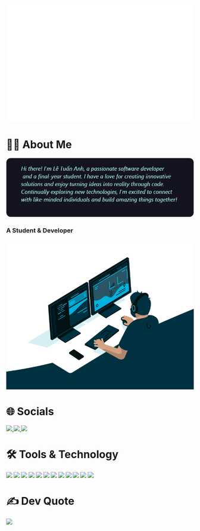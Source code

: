 
<a href="#" target="_blank">
  <img src="background.svg" width="1200"  />
</a>

# 🧑‍💻 About Me
<img alt="GIF" src="introduce.jpg" />

### A Student & Developer

<img alt="GIF" src="coding.gif" width="100%" height="400" />

# 🌐 Socials
<a href="https://www.facebook.com/pengoccutehehe/">
    <img src="https://img.shields.io/badge/Facebook-1877F2?style=for-the-badge&logo=facebook&logoColor=white" />
</a>
<a href="https://www.instagram.com/tanhhh0_0">
    <img src="https://img.shields.io/badge/Instagram-%23E4405F.svg?style=for-the-badge&logo=Instagram&logoColor=white" />
</a>
<a href="https://www.linkedin.com/in/tanhhhh/">
    <img src="https://img.shields.io/badge/LinkedIn-%230077B5.svg?style=for-the-badge&logo=LinkedIn&logoColor=white" />
</a>

# 🛠 Tools & Technology
<div align="left">
<img src="https://img.shields.io/badge/c%23-%23239120?style=for-the-badge&logo=c-sharp&logoColor=white" />
<img src="https://img.shields.io/badge/css3-%231572B6?style=for-the-badge&logo=css3&logoColor=white" />
<img src="https://img.shields.io/badge/java-%23ED8B00?style=for-the-badge&logo=java&logoColor=white" />
<img src="https://img.shields.io/badge/javascript-%23323330?style=for-the-badge&logo=javascript&logoColor=%23F7DF1E" />
<img src="https://img.shields.io/badge/html5-%23E34F26?style=for-the-badge&logo=html5&logoColor=white" />
<img src="https://img.shields.io/badge/.NET-5C2D91?style=for-the-badge&logo=.net&logoColor=white" />
<img src="https://img.shields.io/badge/bootstrap-%23563D7C?style=for-the-badge&logo=bootstrap&logoColor=white" />
<img src="https://img.shields.io/badge/jquery-%230769AD?style=for-the-badge&logo=jquery&logoColor=white" />
<img src="https://img.shields.io/badge/figma-%23F24E1E?style=for-the-badge&logo=figma&logoColor=white" />
<img src="https://img.shields.io/badge/Adobe%20XD-470137?style=for-the-badge&logo=Adobe%20XD&logoColor=#FF61F6" />
<img src="https://img.shields.io/badge/mysql-%2300f?style=for-the-badge&logo=mysql&logoColor=white" />
<img src="https://img.shields.io/badge/Microsoft%20SQL%20Sever-CC2927?style=for-the-badge&logo=microsoft%20sql%20server&logoColor=white" />
</div>

# ✍️ Dev Quote
![](https://quotes-github-readme.vercel.app/api?type=horizontal&theme=radical)
